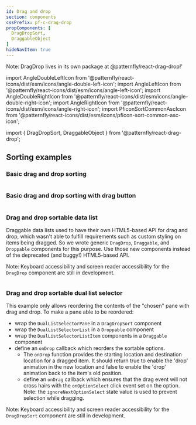 ```yaml
---
id: Drag and drop
section: components
cssPrefix: pf-c-drag-drop
propComponents: [
  DragDropSort,
  DraggableObject
]
hideNavItem: true
---
```

Note: DragDrop lives in its own package at @patternfly/react-drag-drop!'

import AngleDoubleLeftIcon from '@patternfly/react-icons/dist/esm/icons/angle-double-left-icon';
import AngleLeftIcon from '@patternfly/react-icons/dist/esm/icons/angle-left-icon';
import AngleDoubleRightIcon from '@patternfly/react-icons/dist/esm/icons/angle-double-right-icon';
import AngleRightIcon from '@patternfly/react-icons/dist/esm/icons/angle-right-icon';
import PficonSortCommonAscIcon from '@patternfly/react-icons/dist/esm/icons/pficon-sort-common-asc-icon';

import { DragDropSort, DraggableObject } from '@patternfly/react-drag-drop';

## Sorting examples
### Basic drag and drop sorting
```ts isBeta file="./BasicSorting.tsx"
```

### Basic drag and drop sorting with drag button

```ts isBeta file="./BasicSortingWithDragButton.tsx"
```

### Drag and drop sortable data list

Draggable data lists used to have their own HTML5-based API for drag and drop, which wasn't able to fulfill requirements such as custom styling on items being dragged. So we wrote generic `DragDrop`, `Draggable`, and `Droppable` components for this purpose. Use those new components instead of the deprecated (and buggy!) HTML5-based API.

Note: Keyboard accessibility and screen reader accessibility for the `DragDrop` component are still in development.

```ts isBeta file="./DataListDraggable.tsx"
```

### Drag and drop sortable dual list selector

This example only allows reordering the contents of the "chosen" pane with drag and drop. To make a pane able to be reordered:

- wrap the `DualListSelectorPane` in a `DragDropSort` component
- wrap the `DualListSelectorList` in a `Droppable` component
- wrap the `DualListSelectorListItem` components in a `Draggable` component
- define an `onDrop` callback which reorders the sortable options.
  - The `onDrop` function provides the starting location and destination location for a dragged item. It should return
    true to enable the 'drop' animation in the new location and false to enable the 'drop' animation back to the item's
    old position.
  - define an `onDrag` callback which ensures that the drag event will not cross hairs with the `onOptionSelect` click
    event set on the option. Note: the `ignoreNextOptionSelect` state value is used to prevent selection while dragging.

Note: Keyboard accessibility and screen reader accessibility for the `DragDropSort` component are still in development.

```ts file="./DualListSelectorDraggable.tsx"
```
